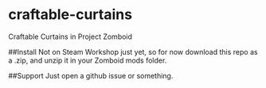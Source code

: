 # craftable-curtains
Craftable Curtains in Project Zomboid

##Install
Not on Steam Workshop just yet, so for now download this repo as a .zip, and unzip it in your Zomboid mods folder.

##Support
Just open a github issue or something.
